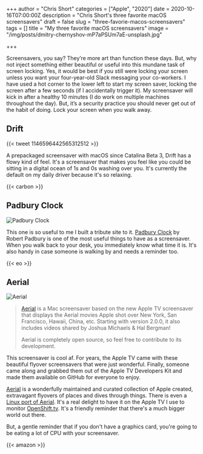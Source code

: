 +++
author = "Chris Short"
categories = ["Apple", "2020"]
date = 2020-10-16T07:00:00Z
description = "Chris Short's three favorite macOS screensavers"
draft = false
slug = "three-favorie-macos-screensavers"
tags = []
title = "My three favorite macOS screensavers"
image = "/img/posts/dmitry-chernyshov-mP7aPSUm7aE-unsplash.jpg"

+++

Screensavers, you say? They’re more art than function these days. But, why not inject something either beautiful or useful into this mundane task of screen locking. Yes, it would be best if you still were locking your screen unless you want your four-year-old Slack messaging your co-workers. I have used a hot corner to the lower left to start my screen saver, locking the screen after a few seconds (if I accidentally trigger it). My screensaver will kick in after a healthy 10 minutes (I do work on multiple machines throughout the day). But, it’s a security practice you should never get out of the habit of doing. Lock your screen when you walk away.

## Drift

{{< tweet 1146596442565312512 >}}

A prepackaged screensaver with macOS since Catalina Beta 3, Drift has a flowy kind of feel. It's a screensaver that makes you feel like you could be sitting in a digital ocean of 1s and 0s washing over you. It's currently the default on my daily driver because it's so relaxing.

{{< carbon >}}

## Padbury Clock

![Padbury Clock](/img/posts/padbury-clock-screen-saver.png)

This one is so useful to me I built a tribute site to it. [Padbury Clock](https://padbury.app/) by Robert Padbury is one of the most useful things to have as a screensaver. When you walk back to your desk, you immediately know what time it is. It's also handy in case someone is walking by and needs a reminder too.

{{< eo >}}

## Aerial

![Aerial](/img/posts/aerial-screensaver.gif)

>[Aerial](https://github.com/JohnCoates/Aerial) is a Mac screensaver based on the new Apple TV screensaver that displays the Aerial movies Apple shot over New York, San Francisco, Hawaii, China, etc. Starting with version 2.0.0, it also includes videos shared by Joshua Michaels & Hal Bergman!
>  
>Aerial is completely open source, so feel free to contribute to its development.

This screensaver is cool af. For years, the Apple TV came with these beautiful flyover screensavers that were just wonderful. Finally, someone came along and grabbed them out of the Apple TV Developers Kit and made them available on GitHub for everyone to enjoy.

[Aerial](https://github.com/JohnCoates/Aerial) is a wonderfully maintained and curated collection of Apple created, extravagant flyovers of places and dives through things. There is even a [Linux port of Aerial](https://github.com/graysky2/xscreensaver-aerial/). It's a real delight to have it on the Apple TV I use to monitor [OpenShift.tv](https://openshift.tv). It's a friendly reminder that there's a much bigger world out there.

But, a gentle reminder that if you don't have a graphics card, you're going to be eating a lot of CPU with your screensaver.

{{< amazon >}}
